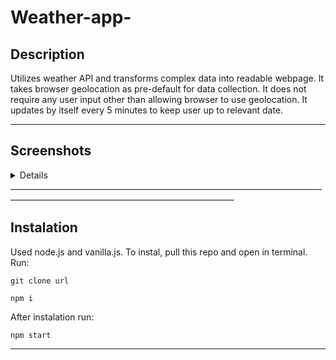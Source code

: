 # Weather-app-

## Description
Utilizes weather API and transforms complex data into readable webpage.
It takes browser geolocation as pre-default for data collection.
It does not require any user input other than allowing browser to use geolocation.
It updates by itself every 5 minutes to keep user up to relevant date.
_____________________________________________________________________________________________________________________________________

## Screenshots
<details>
Viewing on desktop

<img src="https://github.com/Hvitrevs/Weather-app-/assets/134542496/207f375a-860b-4be8-8f86-46b3694cd5f2" alt="alt text" width="900">


Viewing on tablet

<img src="https://github.com/Hvitrevs/Weather-app-/assets/134542496/915c3b19-2c68-4cff-8c58-0a6ada91777f" alt="alt text" width="400">


Viewing on smartphone

<img src="https://github.com/Hvitrevs/Weather-app-/assets/134542496/5311ed07-6f37-41f2-8485-e3f6564f8f6a" alt="alt text" width="400">


</details>
______________________________________________________________________________________________________________________________________

## Instalation

Used node.js and vanilla.js. To instal, pull this repo and open in terminal. Run:

```
git clone url

npm i

```
After instalation run:

```
npm start

```


______________________________________________________________________________________________________________________________________





